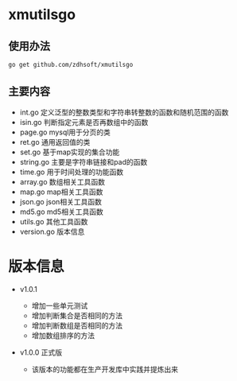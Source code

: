 # xmutilsgo
## 使用办法
```bash
go get github.com/zdhsoft/xmutilsgo
```
## 主要内容
- int.go 定义泛型的整数类型和字符串转整数的函数和随机范围的函数
- isin.go 判断指定元素是否再数组中的函数
- page.go mysql用于分页的类
- ret.go 通用返回值的类
- set.go 基于map实现的集合功能
- string.go 主要是字符串链接和pad的函数
- time.go 用于时间处理的功能函数
- array.go 数组相关工具函数
- map.go map相关工具函数
- json.go json相关工具函数
- md5.go md5相关工具函数
- utils.go 其他工具函数
- version.go 版本信息


# 版本信息
- v1.0.1
  - 增加一些单元测试
  - 增加判断集合是否相同的方法
  - 增加判断数组是否相同的方法
  - 增加数组排序的方法

- v1.0.0 正式版
  - 该版本的功能都在生产开发库中实践并提炼出来
